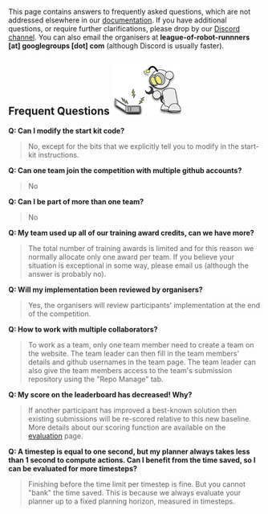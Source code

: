 This page contains answers to frequently asked questions, which are not addressed elsewhere in our [documentation](http://leagueofrobotrunners.org/resources). If you have additional questions, or require further clarifications, please drop by our [Discord channel](https://discord.gg/CEYT4g4raR). You can also email the organisers at **league-of-robot-runnners [at] googlegroups [dot] com** (although Discord is usually faster).

## Frequent Questions ![r11](external_page_resource/robots/r11_s.png)

**Q: Can I modify the start kit code?**

> No, except for the bits that we explicitly tell you to modify in the start-kit instructions.

**Q: Can one team join the competition with multiple github accounts?**

> No

**Q: Can I be part of more than one team?**

> No

**Q: My team used up all of our training award credits, can we have more?**

> The total number of training awards is limited and for this reason we normally allocate only one award per team. If you believe your situation is exceptional in some way, please email us (although the answer is probably no). 

**Q: Will my implementation been reviewed by organisers?**

>Yes, the organisers will review participants' implementation at the end of the competition.

**Q: How to work with multiple collaborators?** 
>To work as a team, only one team member need to create a team on the website. The team leader can then fill in the team members' details and github usernames in the team page. The team leader can also give the team members access to the team's submission repository using the "Repo Manage" tab.

**Q: My score on the leaderboard has decreased! Why?**

> If another participant has improved a best-known solution then existing submissions will be re-scored relative to this new baseline. More details about our scoring function are available on the [evaluation](https://leagueofrobotrunners.org/evaluation) page.

**Q: A timestep is equal to one second, but my planner always takes less than 1 second to compute actions. Can I benefit from the time saved, so I can be evaluated for more timesteps?**

> Finishing before the time limit per timestep is fine. But you cannot "bank" the time saved. This is because we always evaluate your planner up to a fixed planning horizon, measured in timesteps. 
